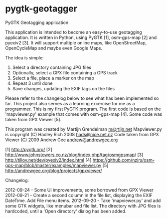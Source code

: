 pygtk-geotagger
===============

PyGTK Geotagging application

This application is intended to become an easy-to-use geotagging application.
It is written in Python, using PyGTK [1], osm-gps-map [2] and pyexiv2 [3]. It
will support multiple online maps, like OpenStreetMap, OpenCycleMap and
maybe even Google Maps.

The idea is simple:
1. Select a directory containing JPG files
2. Optionally, select a GPX file containing a GPS track
3. Select a file, place a marker on the map
4. Repeat 3 until done
5. Save changes, updating the EXIF tags on the files

Please refer to the changelog below to see what has been implemented so far.
This project also serves as a learning excercise for me as a programmer. This
is my first PyGTK program. The first code is based on the 'mapviewer.py'
example that comes with osm-gps-map [4]. Some code was taken from
GPX Viewer [5].

This program was created by Martijn Grendelman <m@rtijn.net>
Mapviewer.py is copyright (C) Hadley Rich 2008 <hads@nice.net.nz>
Code taken from GPX Viewer (C) 2009 Andrew Gee <andrew@andrewgee.org>


[1] http://pygtk.org/
[2] http://www.johnstowers.co.nz/blog/index.php/tag/osmgpsmap/
[3] http://tilloy.net/dev/pyexiv2/index.html
[4] https://github.com/nzjrs/osm-gps-map/blob/master/examples/mapviewer.py
[5] http://andrewgee.org/blog/projects/gpxviewer/

Changelog:

2012-09-24 - Some UI improvements, some borrowed from GPX Viewer
2012-09-21 - Create a second column in the file list, displaying the EXIF
             DateTime. Add File menu items.
2012-09-20 - Take 'mapviewer.py' and add some GTK widgets, like menubar and file
					   list. The directory with JPG files is hardcoded, until a
             'Open directory' dialog has been added.

